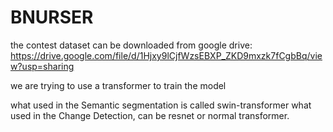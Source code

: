 # BNURSER
the contest dataset can be downloaded from google drive:
https://drive.google.com/file/d/1Hjxy9lCjfWzsEBXP_ZKD9mxzk7fCgbBq/view?usp=sharing

we are trying to use a transformer to train the model

what used in the Semantic segmentation is called swin-transformer
what used in the Change Detection, can be resnet or normal transformer.

